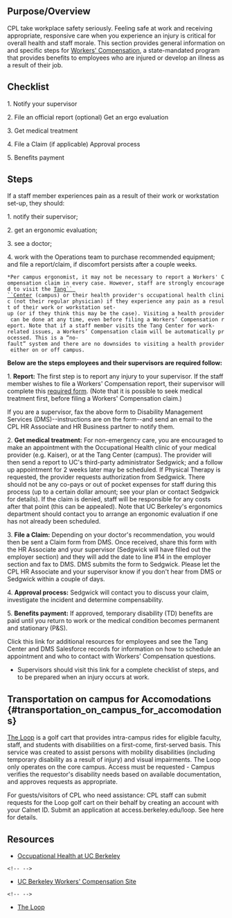 ## Purpose/Overview

CPL take workplace safety seriously. Feeling safe at work and receiving
appropriate, responsive care when you experience an injury is critical
for overall health and staff morale. This section provides general
information on and specific steps for [Workers'
Compensation](https://uhs.berkeley.edu/facstaff/disability-management/workerscomp),
a state-mandated program that provides benefits to employees who are
injured or develop an illness as a result of their job.

## Checklist

1\. Notify your supervisor

2\. File an official report (optional) Get an ergo evaluation

3\. Get medical treatment

4\. File a Claim (if applicable) Approval process

5\. Benefits payment

## Steps

If a staff member experiences pain as a result of their work or
workstation set-up, they should:

1\. notify their supervisor;

2\. get an ergonomic evaluation;

3\. see a doctor;

4\. work with the Operations team to purchase recommended equipment; and
file a report/claim, if discomfort persists after a couple weeks.

`*Per campus ergonomist, it may not be necessary to report a Workers' Compensation claim in every case. However, staff are strongly encouraged to visit the `[`Tang`` ``Center`](https://uhs.berkeley.edu/bewellatwork/occhealth)` (campus) or their health provider's occupational health clinic (not their regular physician) if they experience any pain as a result of their work or workstation set-up (or if they think this may be the case). Visiting a health provider can be done at any time, even before filing a Workers’ Compensation report. Note that if a staff member visits the Tang Center for work-related issues, a Workers’ Compensation claim will be automatically processed. This is a “no-fault” system and there are no downsides to visiting a health provider either on or off campus.`

**Below are the steps employees and their supervisors are required
follow:**

1\. **Report:** The first step is to report any injury to your
supervisor. If the staff member wishes to file a Workers' Compensation
report, their supervisor will complete this [required
form](https://uhs.berkeley.edu/sites/default/files/dms-incidentreport.pdf).
(Note that it is possible to seek medical treatment first, before filing
a Workers' Compensation claim.)

If you are a supervisor, fax the above form to Disability Management
Services (DMS)\--instructions are on the form\--and send an email to the
CPL HR Associate and HR Business partner to notify them.

2\. **Get medical treatment:** For non-emergency care, you are
encouraged to make an appointment with the Occupational Health clinic of
your medical provider (e.g. Kaiser), or at the Tang Center (campus). The
provider will then send a report to UC\'s third-party administrator
Sedgwick; and a follow up appointment for 2 weeks later may be
scheduled. If Physical Therapy is requested, the provider requests
authorization from Sedgwick. There should not be any co-pays or out of
pocket expenses for staff during this process (up to a certain dollar
amount; see your plan or contact Sedgwick for details). If the claim is
denied, staff will be responsible for any costs after that point (this
can be appealed). Note that UC Berkeley's ergonomics department should
contact you to arrange an ergonomic evaluation if one has not already
been scheduled.

3\. **File a Claim:** Depending on your doctor's recommendation, you
would then be sent a Claim form from DMS. Once received, share this form
with the HR Associate and your supervisor (Sedgwick will have filled out
the employer section) and they will add the date to line #14 in the
employer section and fax to DMS. DMS submits the form to Sedgwick.
Please let the CPL HR Associate and your supervisor know if you don\'t
hear from DMS or Sedgwick within a couple of days.

4\. **Approval process:** Sedgwick will contact you to discuss your
claim, investigate the incident and determine compensability.

5\. **Benefits payment:** If approved, temporary disability (TD)
benefits are paid until you return to work or the medical condition
becomes permanent and stationary (P&S).

Click this link for additional resources for employees and see the Tang
Center and DMS Salesforce records for information on how to schedule an
appointment and who to contact with Workers' Compensation questions.

-   Supervisors should visit this link for a complete checklist of
    steps, and to be prepared when an injury occurs at work.

## Transportation on campus for Accomodations {#transportation_on_campus_for_accomodations}

[The
Loop](https://dac.berkeley.edu/accommodations-services/mobility-accommodations/loop-golf-cart)
is a golf cart that provides intra-campus rides for eligible faculty,
staff, and students with disabilities on a first-come, first-served
basis. This service was created to assist persons with mobility
disabilities (including temporary disability as a result of injury) and
visual impairments. The Loop only operates on the core campus. Access
must be requested - Campus verifies the requestor's disability needs
based on available documentation, and approves requests as appropriate.

For guests/visitors of CPL who need assistance: CPL staff can submit
requests for the Loop golf cart on their behalf by creating an account
with your Calnet ID. Submit an application at access.berkeley.edu/loop.
See here for details.

## Resources

-   [Occupational Health at UC
    Berkeley](https://uhs.berkeley.edu/bewellatwork/occhealth)

```{=html}
<!-- -->
```
-   [UC Berkeley Workers\' Compensation
    Site](https://uhs.berkeley.edu/facstaff/disability-management/workerscomp)

```{=html}
<!-- -->
```
-   [The
    Loop](https://access.berkeley.edu/accommodations-services/mobility-accommodations/loop-golf-cart)
